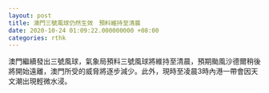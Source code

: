 ```yaml
---
layout: post
title: 澳門三號風球仍然生效　預料維持至清晨
date: 2020-10-24 01:09:22.000000000 +08:00
categories: rthk
---
```


澳門繼續發出三號風球，氣象局預料三號風球將維持至清晨，預期颱風沙德爾稍後將開始遠離，澳門所受的威脅將逐步減少。此外，現時至凌晨3時內港一帶會因天文潮出現輕微水浸。
